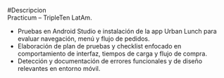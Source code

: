 #Descripcion<br/>
Practicum – TripleTen LatAm.
- Pruebas en Android Studio e instalación de la app Urban Lunch para evaluar navegación, menú y flujo de pedidos.
- Elaboración de plan de pruebas y checklist enfocado en comportamiento de interfaz, tiempos de carga y flujo de compra.
- Detección y documentación de errores funcionales y de diseño relevantes en entorno móvil.
